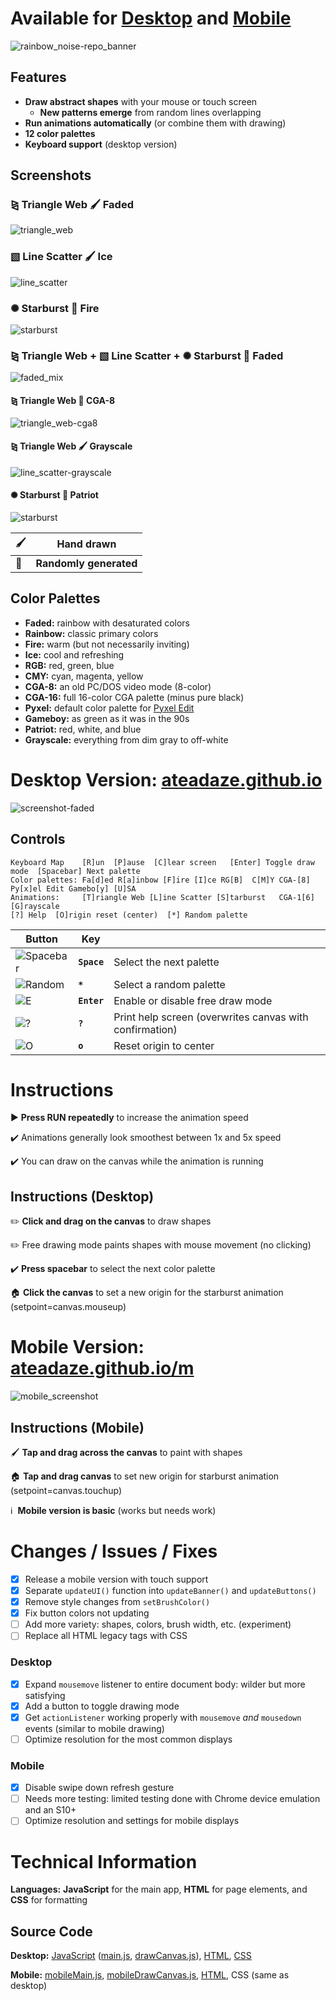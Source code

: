 # Available for [Desktop](https://ateadaze.github.io/) and [Mobile](https://ateadaze.github.io/m/)
![rainbow_noise-repo_banner](/images/rainbow_noise-header.png)

## Features
* **Draw abstract shapes** with your mouse or touch screen
  * **New patterns emerge** from random lines overlapping
* **Run animations automatically** (or combine them with drawing)
* **12 color palettes**
* **Keyboard support** (desktop version)

## Screenshots

### ⧎ Triangle Web 🖌️ Faded
![triangle_web](/images/screenshots/rn_screen-triangles-faded-drawn-1.png)

### ▧ Line Scatter 🖌️ Ice
![line_scatter](/images/screenshots/rn_screen-line_scatter-ice.png)

### ✺ Starburst 🎲 Fire
![starburst](/images/screenshots/rn_screen-starburst-fire-gen.png)

### ⧎ Triangle Web + ▧ Line Scatter + ✺ Starburst 🎲 Faded
![faded_mix](/images/screenshots/rn_screen-faded-gen-mix-1.png)

#### ⧎ Triangle Web 🎲 CGA-8
![triangle_web-cga8](/images/screenshots/rn_screen-cga8-gen-1.png)

#### ⧎ Triangle  Web 🖌️ Grayscale
![line_scatter-grayscale](/images/screenshots/rn_screen-triangles-grayscale-drawn-1.png)

#### ✺ Starburst 🎲 Patriot
![starburst](/images/screenshots/rn_screen-starburst-patriot-gen.png)

🖌️|**Hand drawn**
---|---|
🎲|**Randomly generated**

## Color Palettes
* **Faded:** rainbow with desaturated colors
* **Rainbow:** classic primary colors
* **Fire:** warm (but not necessarily inviting)
* **Ice:** cool and refreshing
* **RGB:** red, green, blue
* **CMY:** cyan, magenta, yellow
* **CGA-8:** an old PC/DOS video mode (8-color)
* **CGA-16:** full 16-color CGA palette (minus pure black)
* **Pyxel:** default color palette for [Pyxel Edit](pyxeledit.com)
* **Gameboy:** as green as it was in the 90s
* **Patriot:** red, white, and blue
* **Grayscale:** everything from dim gray to off-white

# Desktop Version: [ateadaze.github.io](https://ateadaze.github.io/)
![screenshot-faded](/images/screenshots/rn_screen-desktop.png)
## Controls
```
Keyboard Map    [R]un  [P]ause  [C]lear screen   [Enter] Toggle draw mode  [Spacebar] Next palette
Color palettes: Fa[d]ed R[a]inbow [F]ire [I]ce RG[B]  C[M]Y CGA-[8] Py[x]el Edit Gamebo[y] [U]SA
Animations:     [T]riangle Web [L]ine Scatter [S]tarburst   CGA-1[6]  [G]rayscale
[?] Help  [O]rigin reset (center)  [*] Random palette
```
Button|Key|&nbsp;
---|---|---|
![Spacebar](/images/buttons/palette_button.png)|**`Space`**|Select the next palette
![Random](/images/buttons/random_palette_button.png)|**`*`**|Select a random palette
![E](/images/buttons/draw_button-color.png)|**`Enter`**|Enable or disable free draw mode
![?](/images/buttons/help_button.png)|**`?`**|Print help screen (overwrites canvas with confirmation)
![O](/images/buttons/origin_reset_button.png)|**`o`**|Reset origin to center

# Instructions
▶  **Press RUN repeatedly** to increase the animation speed

✔️ Animations generally look smoothest between 1x and 5x speed

✔️ You can draw on the canvas while the animation is running

## Instructions (Desktop)
✏️ **Click and drag on the canvas** to draw shapes

✏️ Free drawing mode paints shapes with mouse movement (no clicking)

✔️ **Press spacebar** to select the next color palette

🏠 **Click the canvas** to set a new origin for the starburst animation (setpoint=canvas.mouseup)

# Mobile Version: [ateadaze.github.io/m](https://ateadaze.github.io/m/)
![mobile_screenshot](/images/screenshots/rn_screen-mobile.jpg)
## Instructions (Mobile)
🖌️ **Tap and drag across the canvas** to paint with shapes

🏠 **Tap and drag canvas** to set new origin for starburst animation (setpoint=canvas.touchup)

ℹ️&nbsp;&nbsp;**Mobile version is basic** (works but needs work)

# Changes / Issues / Fixes
* [X] Release a mobile version with touch support
* [X] Separate `updateUI()` function into `updateBanner()` and `updateButtons()`
* [X] Remove style changes from `setBrushColor()`
* [X] Fix button colors not updating
* [ ] Add more variety: shapes, colors, brush width, etc. (experiment)
* [ ] Replace all HTML legacy tags with CSS
### Desktop
* [X] Expand `mousemove` listener to entire document body: wilder but more satisfying
* [X] Add a button to toggle drawing mode
* [X] Get `actionListener` working properly with `mousemove` *and* `mousedown` events (similar to mobile drawing)
* [ ] Optimize resolution for the most common displays
### Mobile
* [X] Disable swipe down refresh gesture
* [ ] Needs more testing: limited testing done with Chrome device emulation and an S10+
* [ ] Optimize resolution and settings for mobile displays

# Technical Information
**Languages:** **JavaScript** for the main app, **HTML** for page elements, and **CSS** for formatting
## **Source Code**
**Desktop:** [JavaScript](/scripts) ([main.js](/scripts/main.js), [drawCanvas.js](/scripts/drawCanvas.js)), [HTML](index.html), [CSS](/styles/rainbow_noise.css)

**Mobile:** [mobileMain.js](/m/scripts/mobileMain.js), [mobileDrawCanvas.js](/m/scripts/mobileDrawCanvas.js), [HTML](/m/index.html), CSS (same as desktop)
